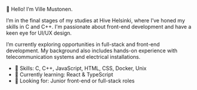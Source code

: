 👋 Hello! I’m Ville Mustonen.

I’m in the final stages of my studies at Hive Helsinki, where I’ve honed my skills in C and C++. I'm passionate about front-end development and have a keen eye for UI/UX design.

I’m currently exploring opportunities in full-stack and front-end development. My background also includes hands-on experience with telecommunication systems and electrical installations.

- 🚀 Skills: C, C++, JavaScript, HTML, CSS, Docker, Unix
- 🌱 Currently learning: React & TypeScript
- 💼 Looking for: Junior front-end or full-stack roles



<!--
**vmustone/vmustone** is a ✨ _special_ ✨ repository because its `README.md` (this file) appears on your GitHub profile.

Here are some ideas to get you started:

- 🔭 I’m currently working on ...
- 🌱 I’m currently learning ...
- 👯 I’m looking to collaborate on ...
- 🤔 I’m looking for help with ...
- 💬 Ask me about ...
- 📫 How to reach me: ...
- 😄 Pronouns: ...
- ⚡ Fun fact: ...
-->
